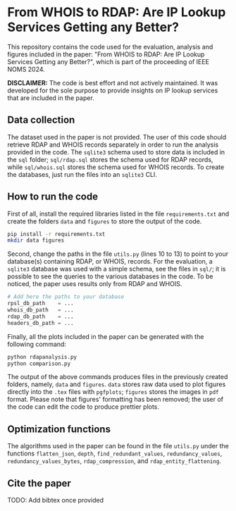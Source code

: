 # From WHOIS to RDAP: Are IP Lookup Services Getting any Better?

This repository contains the code used for the evaluation, analysis and figures included in the paper: "From WHOIS to RDAP: Are IP Lookup Services Getting any Better?", which is part of the proceeding of IEEE NOMS 2024.

**DISCLAIMER:** The code is best effort and not actively maintained. It was developed for the sole purpose to provide insights on IP lookup services that are included in the paper.

## Data collection

The dataset used in the paper is not provided. The user of this code should retrieve RDAP and WHOIS records separately in order to run the analysis provided in the code. The `sqlite3` schema used to store data is included in the `sql` folder; `sql/rdap.sql` stores the schema used for RDAP records, while `sql/whois.sql` stores the schema used for WHOIS records. To create the databases, just run the files into an `sqlite3` CLI.

## How to run the code

First of all, install the required libraries listed in the file `requirements.txt` and create the folders `data` and `figures` to store the output of the code.

```sh
pip install -r requirements.txt
mkdir data figures
```

Second, change the paths in the file `utils.py` (lines 10 to 13) to point to your database(s) containing RDAP, or WHOIS, records. For the evaluation, a `sqlite3` database was used with a simple schema, see the files in `sql/`; it is possible to see the queries to the various databases in the code. To be noticed, the paper uses results only from RDAP and WHOIS.

```python
# Add here the paths to your database
rpsl_db_path    = ...
whois_db_path   = ...
rdap_db_path    = ...
headers_db_path = ...
```

Finally, all the plots included in the paper can be generated with the following command:

```sh
python rdapanalysis.py
python comparison.py
```

The output of the above commands produces files in the previously created folders, namely, `data` and `figures`. `data` stores raw data used to plot figures directly into the `.tex` files with `pgfplots`; `figures` stores the images in `pdf` format. Please note that figures' formatting has been removed; the user of the code can edit the code to produce prettier plots.

## Optimization functions

The algorithms used in the paper can be found in the file `utils.py` under the functions `flatten_json`, `depth`, `find_redundant_values`, `redundancy_values`, `redundancy_values_bytes`, `rdap_compression`, and `rdap_entity_flattening`.

## Cite the paper
TODO: Add bibtex once provided
